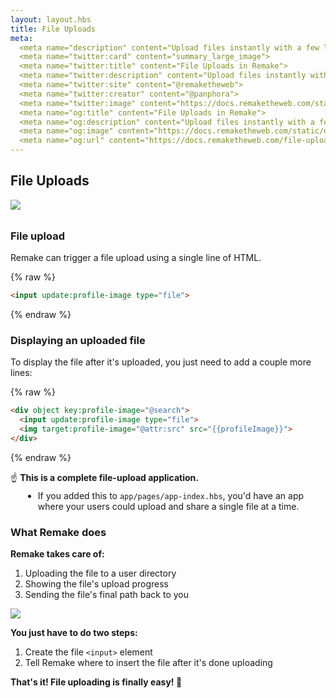 ```yaml
---
layout: layout.hbs
title: File Uploads
meta:
  <meta name="description" content="Upload files instantly with a few lines of HTML">
  <meta name="twitter:card" content="summary_large_image">
  <meta name="twitter:title" content="File Uploads in Remake">
  <meta name="twitter:description" content="Upload files instantly with a few lines of HTML">
  <meta name="twitter:site" content="@remaketheweb">
  <meta name="twitter:creator" content="@panphora">
  <meta name="twitter:image" content="https://docs.remaketheweb.com/static/og/og-twitter-uploading-mockup.png?v=1">
  <meta name="og:title" content="File Uploads in Remake">
  <meta name="og:description" content="Upload files instantly with a few lines of HTML">
  <meta name="og:image" content="https://docs.remaketheweb.com/static/og/og-main-uploading-mockup.png">
  <meta name="og:url" content="https://docs.remaketheweb.com/file-uploads/">
---
```



## File Uploads

<div style="max-width: 520px; margin-bottom: 2rem;">
  <img src="/static/images/uploading-mockup-final.png">
</div>

### File upload

Remake can trigger a file upload using a single line of HTML.

{% raw %}
```html
<input update:profile-image type="file">
```
{% endraw %}

### Displaying an uploaded file

To display the file after it's uploaded, you just need to add a couple more lines:

{% raw %}
```html
<div object key:profile-image="@search">
  <input update:profile-image type="file">
  <img target:profile-image="@attr:src" src="{{profileImage}}">
</div>
```
{% endraw %}

☝️ **This is a complete file-upload application.**
<ul style="margin-top: -8px; margin-left: 20px;">
  <li>If you added this to <code>app/pages/app-index.hbs</code>, you'd have an app where your users could upload and share a single file at a time.</li>
</ul>

### What Remake does

**Remake takes care of:**

<div class="side-by-side">
  <div class="three-fifths">
    <ol>
      <li>Uploading the file to a user directory</li>
      <li>Showing the file's upload progress</li>
      <li>Sending the file's final path back to you</li>
    </ol>
  </div>
  <div class="two-fifths">
    <img src="/static/images/file-upload-progress.png">
  </div>
</div>

**You just have to do two steps:**

1. Create the file `<input>` element
1. Tell Remake where to insert the file after it's done uploading

<div class="spacer--8"></div>

**That's it! File uploading is finally easy! 🎉**

